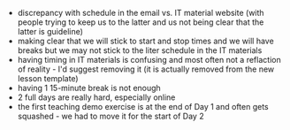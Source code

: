 
- discrepancy with schedule in the email vs. IT material website (with people trying to keep us to the latter and us not being clear that the latter is guideline)
- making clear that we will stick to start and stop times and we will have breaks but we may not stick to the liter schedule in the IT materials
- having timing in IT materials is confusing and most often not a reflaction of reality - I'd suggest removing it (it is actually removed from the new lesson template)
- having 1 15-minute break is not enough
- 2 full days are really hard, especially online
- the first teaching demo exercise is at the end of Day 1 and often gets squashed - we had to move it for the start of Day 2
